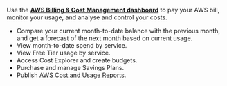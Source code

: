 Use the [**AWS Billing & Cost Management dashboard**](https://docs.aws.amazon.com/awsaccountbilling/latest/aboutv2/billing-what-is.html) to pay your AWS bill, monitor your usage, and analyse and control your costs.

- Compare your current month-to-date balance with the previous month, and get a forecast of the next month based on current usage.
- View month-to-date spend by service.
- View Free Tier usage by service.
- Access Cost Explorer and create budgets.
- Purchase and manage Savings Plans.
- Publish [AWS Cost and Usage Reports](https://docs.aws.amazon.com/cur/latest/userguide/what-is-cur.html).
